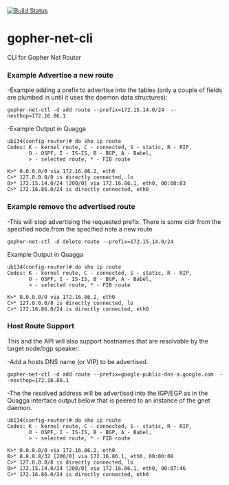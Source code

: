 [![Build Status](https://travis-ci.org/nerdalert/gopher-net-ctl.svg?branch=master)](https://travis-ci.org/nerdalert/gopher-net-ctl)


# gopher-net-cli
CLI for Gopher Net Router

### Example Advertise a new route

-Example adding a prefix to advertise into the tables (only a couple of fields are plumbed in until it uses the daemon data structures):

	gopher-net-ctl -d add route --prefix=172.15.14.0/24  --nexthop=172.16.86.1

-Example Output in Quagga

	ub134(config-router)# do sho ip route
	Codes: K - kernel route, C - connected, S - static, R - RIP,
	       O - OSPF, I - IS-IS, B - BGP, A - Babel,
	       > - selected route, * - FIB route

	K>* 0.0.0.0/0 via 172.16.86.2, eth0
	C>* 127.0.0.0/8 is directly connected, lo
	B>* 172.15.14.0/24 [200/0] via 172.16.86.1, eth0, 00:00:03
	C>* 172.16.86.0/24 is directly connected, eth0

### Example remove the advertised route

-This will stop advertising the requested prefix. There is some cidr from the specified node.from the specified note a new route

	gopher-net-ctl -d delete route --prefix=172.15.14.0/24

Example Output in Quagga

	ub134(config-router)# do sho ip route
	Codes: K - kernel route, C - connected, S - static, R - RIP,
	       O - OSPF, I - IS-IS, B - BGP, A - Babel,
	       > - selected route, * - FIB route

	K>* 0.0.0.0/0 via 172.16.86.2, eth0
	C>* 127.0.0.0/8 is directly connected, lo
	C>* 172.16.86.0/24 is directly connected, eth0

### Host Route Support

This and the API will also support hostnames that are resolvable by the target node/bgp speaker.

-Add a hosts DNS name (or VIP) to be advertised.

	gopher-net-ctl -d add route --prefix=google-public-dns-a.google.com  --nexthop=172.16.86.1

-The the resolved address will be advertised into the IGP/EGP as in the Quagga interface output below that is peered to an instance of the gnet daemon.

	ub134(config-router)# do sho ip route
	Codes: K - kernel route, C - connected, S - static, R - RIP,
	       O - OSPF, I - IS-IS, B - BGP, A - Babel,
	       > - selected route, * - FIB route

	K>* 0.0.0.0/0 via 172.16.86.2, eth0
	B>* 8.8.8.8/32 [200/0] via 172.16.86.1, eth0, 00:00:08
	C>* 127.0.0.0/8 is directly connected, lo
	B>* 172.15.14.0/24 [200/0] via 172.16.86.1, eth0, 00:07:46
	C>* 172.16.86.0/24 is directly connected, eth0


